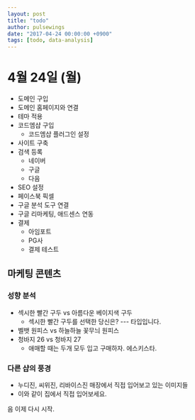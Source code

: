 ```yaml
---
layout: post
title: "todo"
author: pulsewings
date: "2017-04-24 00:00:00 +0900"
tags: [todo, data-analysis]
---
```



# 4월 24일 (월)

- 도메인 구입
- 도메인 홈페이지와 연결
- 테마 적용
- 코드엠샵 구입
  - 코드엠샵 플러그인 설정
- 사이트 구축
- 검색 등록
  - 네이버
  - 구글
  - 다음
- SEO 설정
- 페이스북 픽셀
- 구글 분석 도구 연결
- 구글 리마케팅, 애드센스 연동
- 결제
  - 아임포트
  - PG사
  - 결제 테스트


## 마케팅 콘텐츠
### 성향 분석
- 섹시한 빨간 구두 vs 아름다운 베이지색 구두
  - 섹시한 빨간 구두를 선택한 당신은? --- 타입입니다.
- 벨뱃 원피스 vs 하늘하늘 꽃무늬 원피스
- 청바지 26 vs 청바지 27
  - 애매할 때는 두개 모두 입고 구매하자. 에스키스타.

### 다른 샵의 풍경
- 누디진, 씨위진, 리바이스진 매장에서 직접 입어보고 있는 이미지들
- 이와 같이 집에서 직접 입어보세요.

음 이제 다시 시작.
